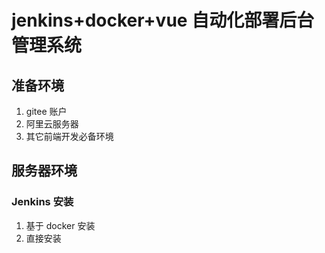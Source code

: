 # jenkins+docker+vue 自动化部署后台管理系统

## 准备环境

1. gitee 账户
2. 阿里云服务器
3. 其它前端开发必备环境

## 服务器环境

### Jenkins 安装

1. 基于 docker 安装
2. 直接安装
